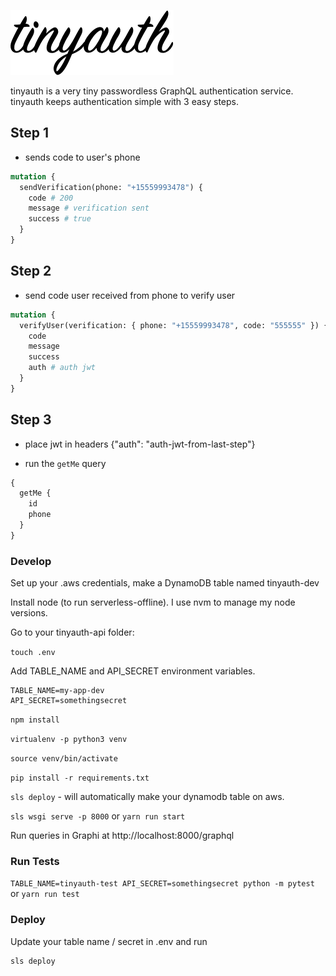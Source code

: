 ![](tinyauthlogo.png)

tinyauth is a very tiny passwordless GraphQL authentication service. tinyauth keeps authentication simple with 3 easy steps.

## Step 1

- sends code to user's phone

```graphql
mutation {
  sendVerification(phone: "+15559993478") {
    code # 200
    message # verification sent
    success # true
  }
}
```

## Step 2

- send code user received from phone to verify user

```graphql
mutation {
  verifyUser(verification: { phone: "+15559993478", code: "555555" }) {
    code
    message
    success
    auth # auth jwt
  }
}
```

## Step 3

- place jwt in headers {"auth": "auth-jwt-from-last-step"}

- run the `getMe` query

```graphql
{
  getMe {
    id
    phone
  }
}
```

### Develop

Set up your .aws credentials, make a DynamoDB table named tinyauth-dev

Install node (to run serverless-offline). I use nvm to manage my node versions.

Go to your tinyauth-api folder:

`touch .env`

Add TABLE_NAME and API_SECRET environment variables.

```console
TABLE_NAME=my-app-dev
API_SECRET=somethingsecret
```

`npm install`

`virtualenv -p python3 venv`

`source venv/bin/activate`

`pip install -r requirements.txt`

`sls deploy` - will automatically make your dynamodb table on aws.

`sls wsgi serve -p 8000` or `yarn run start`

Run queries in Graphi at http://localhost:8000/graphql

### Run Tests

`TABLE_NAME=tinyauth-test API_SECRET=somethingsecret python -m pytest` or `yarn run test`

### Deploy

Update your table name / secret in .env and run

```console
sls deploy
```
